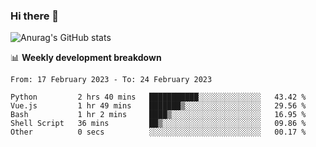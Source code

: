 ### Hi there 👋
![Anurag's GitHub stats](https://github-readme-stats.vercel.app/api?username=jami1024&show_icons=true&theme=radical)

📊 **Weekly development breakdown**
<!--START_SECTION:waka-->

```text
From: 17 February 2023 - To: 24 February 2023

Python         2 hrs 40 mins   ███████████░░░░░░░░░░░░░░   43.42 %
Vue.js         1 hr 49 mins    ███████▒░░░░░░░░░░░░░░░░░   29.56 %
Bash           1 hr 2 mins     ████▒░░░░░░░░░░░░░░░░░░░░   16.95 %
Shell Script   36 mins         ██▒░░░░░░░░░░░░░░░░░░░░░░   09.86 %
Other          0 secs          ░░░░░░░░░░░░░░░░░░░░░░░░░   00.17 %
```

<!--END_SECTION:waka-->
<!--
**jami1024/jami1024** is a ✨ _special_ ✨ repository because its `README.md` (this file) appears on your GitHub profile.

Here are some ideas to get you started:

- 🔭 I’m currently working on ...
- 🌱 I’m currently learning ...
- 👯 I’m looking to collaborate on ...
- 🤔 I’m looking for help with ...
- 💬 Ask me about ...
- 📫 How to reach me: ...
- 😄 Pronouns: ...
- ⚡ Fun fact: ...
-->
